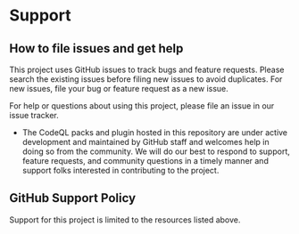 # Support

## How to file issues and get help

This project uses GitHub issues to track bugs and feature requests. Please search the existing issues before filing new issues to avoid duplicates. For new issues, file your bug or feature request as a new issue.

For help or questions about using this project, please file an issue in our issue tracker.

- The CodeQL packs and plugin hosted in this repository are under active development and maintained by GitHub staff and welcomes help in doing so from the community. We will do our best to respond to support, feature requests, and community questions in a timely manner and support folks interested in contributing to the project.

## GitHub Support Policy

Support for this project is limited to the resources listed above.

